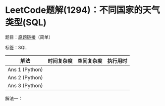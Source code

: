 # LeetCode题解(1294)：不同国家的天气类型(SQL)

题目：[原题链接](https://leetcode-cn.com/problems/weather-type-in-each-country/)（简单）

标签：SQL

| 解法           | 时间复杂度 | 空间复杂度 | 执行用时 |
| -------------- | ---------- | ---------- | -------- |
| Ans 1 (Python) |            |            |          |
| Ans 2 (Python) |            |            |          |
| Ans 3 (Python) |            |            |          |

解法一：


